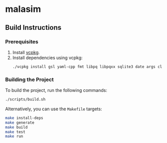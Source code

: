 # malasim

## Build Instructions

### Prerequisites

1. Install [vcpkg](https://github.com/microsoft/vcpkg).
2. Install dependencies using vcpkg:
    ```sh
    ./vcpkg install gsl yaml-cpp fmt libpq libpqxx sqlite3 date args cli11 gtest catch easyloggingpp
    ```

### Building the Project

To build the project, run the following commands:

```sh
./scripts/build.sh
```

Alternatively, you can use the `Makefile` targets:

```sh
make install-deps
make generate
make build
make test
make run
```